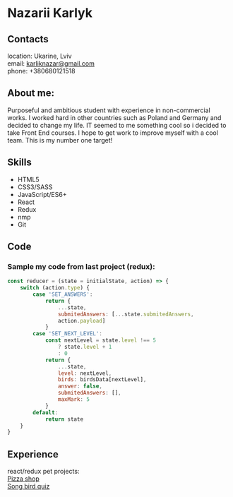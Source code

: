 # Nazarii Karlyk

## Contacts
location: Ukarine, Lviv<br/>
email: karliknazar@gmail.com<br/>
phone: +380680121518<br/>

## About me: 
Purposeful and ambitious student with experience in non-commercial works. I worked hard in other countries such as Poland and Germany and decided to change my life. IT seemed to me something cool so i decided to take Front End courses. I hope to get work to improve myself with a cool team. This is my number one target!

## Skills
- HTML5
- CSS3/SASS
- JavaScript/ES6+
- React
- Redux
- nmp
- Git

## Code 
### Sample my code from last project (redux):
~~~JavaScript
const reducer = (state = initialState, action) => {
    switch (action.type) {
        case 'SET_ANSWERS':
            return {
                ...state,
                submitedAnswers: [...state.submitedAnswers, 
                action.payload]
            }
        case 'SET_NEXT_LEVEL':
            const nextLevel = state.level !== 5 
                ? state.level + 1 
                : 0
            return {
                ...state,
                level: nextLevel,
                birds: birdsData[nextLevel],
                answer: false,
                submitedAnswers: [],
                maxMark: 5
            }
        default:
            return state
    }
}
~~~

## Experience
react/redux pet projects:<br/>
[Pizza shop](https://karlito-pizza-shop.netlify.app) <br/>
[Song bird quiz](https://karlito-songbird.netlify.app) 